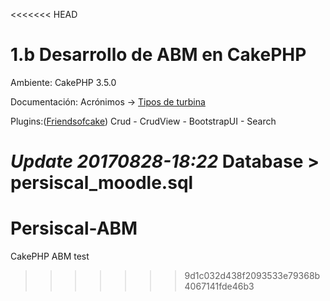 <<<<<<< HEAD
# 1.b Desarrollo de ABM en CakePHP
<span>Ambiente: CakePHP 3.5.0</span>

<span>Documentación: Acrónimos -> <a target="_blank" href="https://energia-nuclear.net/reactor-nuclear/tipos-de-reactor-nuclear.html" alt="energia-nuclear.net" />Tipos de turbina</a>

<span>Plugins:(<a target="_blank" href="https://github.com/FriendsOfCake">Friendsofcake</a>) Crud - CrudView - BootstrapUI - Search</span>

*Update 20170828-18:22*
<span>Database > persiscal_moodle.sql</span>
=======
# Persiscal-ABM
CakePHP ABM test
>>>>>>> 9d1c032d438f2093533e79368b4067141fde46b3
